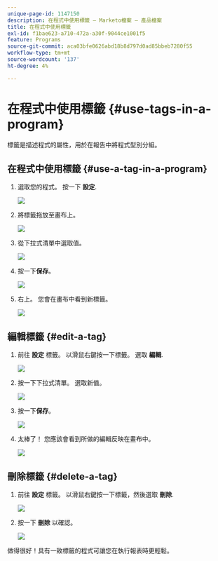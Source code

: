 ```yaml
---
unique-page-id: 1147150
description: 在程式中使用標籤 — Marketo檔案 — 產品檔案
title: 在程式中使用標籤
exl-id: f1bae623-a710-472a-a30f-9044ce1001f5
feature: Programs
source-git-commit: aca03bfe0626abd18b8d797d0ad85bbeb7280f55
workflow-type: tm+mt
source-wordcount: '137'
ht-degree: 4%

---
```


# 在程式中使用標籤 {#use-tags-in-a-program}

標籤是描述程式的屬性，用於在報告中將程式型別分組。

## 在程式中使用標籤 {#use-a-tag-in-a-program}

1. 選取您的程式。 按一下 **設定**.

   ![](assets/use-tags-in-a-program-1.png)

1. 將標籤拖放至畫布上。

   ![](assets/use-tags-in-a-program-2.png)

1. 從下拉式清單中選取值。

   ![](assets/use-tags-in-a-program-3.png)

1. 按一下&#x200B;**保存**。

   ![](assets/use-tags-in-a-program-4.png)

1. 右上。 您會在畫布中看到新標籤。

   ![](assets/use-tags-in-a-program-5.png)

## 編輯標籤 {#edit-a-tag}

1. 前往 **設定** 標籤。 以滑鼠右鍵按一下標籤。 選取 **編輯**.

   ![](assets/use-tags-in-a-program-6.png)

1. 按一下下拉式清單。 選取新值。

   ![](assets/use-tags-in-a-program-7.png)

1. 按一下&#x200B;**保存**。

   ![](assets/use-tags-in-a-program-8.png)

1. 太棒了！ 您應該會看到所做的編輯反映在畫布中。

   ![](assets/use-tags-in-a-program-9.png)

## 刪除標籤  {#delete-a-tag}

1. 前往 **設定** 標籤。 以滑鼠右鍵按一下標籤，然後選取 **刪除**.

   ![](assets/use-tags-in-a-program-10.png)

1. 按一下 **刪除** 以確認。

   ![](assets/use-tags-in-a-program-11.png)

做得很好！具有一致標籤的程式可讓您在執行報表時更輕鬆。
